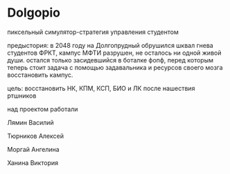 # Dolgopio

пиксельный симулятор-стратегия управления студентом

предыстория: в 2048 году на Долгопрудный обрушился шквал гнева студентов ФРКТ, кампус МФТИ разрушен, не осталось ни одной живой души. остался только засидевшийся в боталке фопф, перед которым теперь стоит задача с помощью задавальника и ресурсов своего мозга восстановить кампус.

цель: восстановить НК, КПМ, КСП, БИО и ЛК после нашествия ртшников

над проектом работали

Лямин Василий 

Тюрников Алексей

Моргай Ангелина

Ханина Виктория
